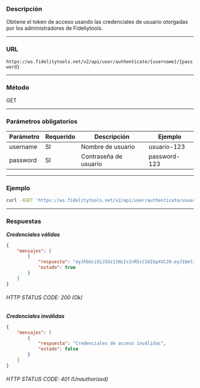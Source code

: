 ### Descripción

Obtiene el token de acceso usando las credenciales de usuario otorgadas por los administradores de Fideliytools.

---
### URL

`https://ws.fidelitytools.net/v2/api/user/authenticate/{username}/{password}`

---
### Método

GET

---
### Parámetros obligatorios

|Parámetro |Requerido |Descripción                 |Ejemplo         |
|----------|----------|----------------------------|----------------|
|username  |SI        |Nombre de usuario           |usuario-123     |
|password  |SI        |Contraseña de usuario       |password-123    |

---
### Ejemplo

```bash
curl -XGET 'https://ws.fidelitytools.net/v2/api/user/authenticate/usuario-123/password-123'
```

---
### Respuestas

***Credenciales válidas***

```json
{
    "mensajes": [
        {
            "respuesta": "eyJhbGciOiJIUzI1NiIsInR5cCI6IkpXVCJ9.eyJ1bmlxdWVfbmFtZSI6ImNlbnRyby1kZWwtcGVpbmFkb3IiLCJuYmYiOjE1NTU0NDUwMDksImV4cCI6MTU1NTUzMTQwOSwiaWF0IjoxNTU1NDQ1MDA5LCJpc3MiOiJodHRwczovL3dzLmZpZGVsaXR5dG9vbHMubmV0L3YyIiwiYXVkIjoiaHR0cHM6Ly93cy5maWRlbGl0eXRvb2xzLm5ldC92MiJ9.cUCn5wJ1C2zB4eM1JyQH7zV_eIKgMCtGDPqgZqIzJAY",
            "estado": true
        }
    ]
}
```

###### HTTP STATUS CODE: 200 (Ok)

***Credenciales inválidas***

```json
{
    "mensajes": [
        {
            "respuesta": "Credenciales de acceso inválidas",
            "estado": false
        }
    ]
}
```
###### HTTP STATUS CODE: 401 (Unauthorized)

